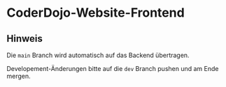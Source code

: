 # CoderDojo-Website-Frontend

## Hinweis

Die ```main``` Branch wird automatisch auf das Backend übertragen.

Developement-Änderungen bitte auf die ```dev``` Branch pushen und am Ende mergen.
